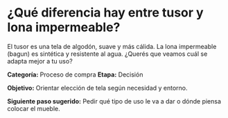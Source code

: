 # ¿Qué diferencia hay entre tusor y lona impermeable?

El tusor es una tela de algodón, suave y más cálida. La lona impermeable (bagun) es sintética y resistente al agua. ¿Querés que veamos cuál se adapta mejor a tu uso?

**Categoría:** Proceso de compra
**Etapa:** Decisión

**Objetivo:** Orientar elección de tela según necesidad y entorno.

**Siguiente paso sugerido:** Pedir qué tipo de uso le va a dar o dónde piensa colocar el mueble.
